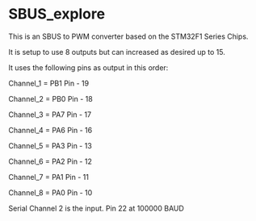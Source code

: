 # SBUS_explore
This is an SBUS to PWM converter based on the STM32F1 Series Chips. 

It is setup to use 8 outputs but can increased as desired up to 15.

It uses the following pins as output in this order:

Channel_1 = PB1   Pin - 19

Channel_2 = PB0   Pin - 18

Channel_3 = PA7   Pin - 17

Channel_4 = PA6   Pin - 16

Channel_5 = PA3   Pin - 13

Channel_6 = PA2   Pin - 12

Channel_7 = PA1   Pin - 11

Channel_8 = PA0   Pin - 10

Serial Channel 2 is the input. Pin 22 at 100000 BAUD

